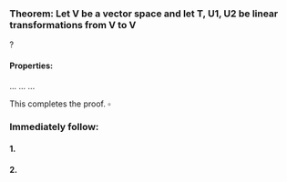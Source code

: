 ### Theorem: Let V be a vector space and let T, U1, U2 be linear transformations from V to V
?
#### Properties: 
...
...
...

This completes the proof. $\square$

### Immediately follow:

#### 1.
#### 2.